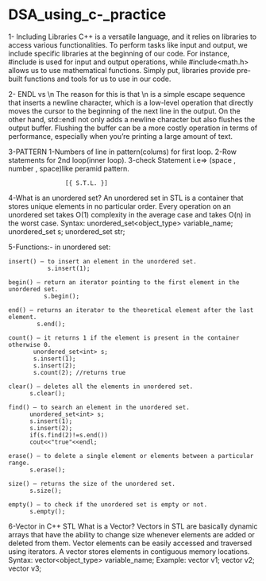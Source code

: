# DSA_using_c-\_practice

1- Including Libraries
C++ is a versatile language, and it relies on libraries to access various functionalities. To perform tasks like input and output, we include specific libraries at the beginning of our code. For instance, #include<iostream> is used for input and output operations, while #include<math.h> allows us to use mathematical functions. Simply put, libraries provide pre-built functions and tools for us to use in our code.

2- ENDL vs \n
The reason for this is that \n is a simple escape sequence that inserts a newline character, which is a low-level operation that directly moves the cursor to the beginning of the next line in the output. On the other hand, std::endl not only adds a newline character but also flushes the output buffer. Flushing the buffer can be a more costly operation in terms of performance, especially when you’re printing a large amount of text.


3-PATTERN
  1-Numbers of line in pattern(colums) for first loop.
  2-Row statements for 2nd loop(inner loop).
  3-check Statement i.e=> (space , number , space)like 
    peramid pattern.

                    [{ S.T.L. }]

4-What is an unordered set?
  An unordered set in STL is a container that stores 
  unique elements in no particular order. Every operation 
  on an unordered set takes O(1) complexity in the average 
  case and takes O(n) in the worst case.
  Syntax:
        unordered_set<object_type> variable_name;
        unordered_set<int> s;
        unordered_set<string> str;

5-Functions:- in unordered set:

    insert() – to insert an element in the unordered set.
               s.insert(1);

    begin() – return an iterator pointing to the first element in the unordered set.
              s.begin();

    end() – returns an iterator to the theoretical element after the last element.
            s.end();

    count() – it returns 1 if the element is present in the container otherwise 0.
           unordered_set<int> s;
           s.insert(1);
           s.insert(2);
           s.count(2); //returns true
    
    clear() – deletes all the elements in unordered set.
          s.clear();
    
    find() – to search an element in the unordered set.
          unordered_set<int> s;
          s.insert(1);
          s.insert(2);
          if(s.find(2)!=s.end())
          cout<<"true"<<endl;

    erase() – to delete a single element or elements between a particular range.
          s.erase();

    size() – returns the size of the unordered set.
          s.size();
    
    empty() – to check if the unordered set is empty or not.
          s.empty();

6-Vector in C++ STL
What is a Vector?
   Vectors in STL are basically dynamic arrays that have the ability to change size whenever elements are added or deleted from them. Vector elements can be easily 
   accessed and traversed using iterators. A vector stores elements in contiguous memory locations.
     Syntax:
        vector<object_type> variable_name;
     Example:
        vector<int> v1;
        vector<char> v2;
        vector<string> v3;